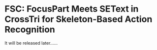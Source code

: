 # FSC: FocusPart Meets SEText in CrossTri for Skeleton-Based Action Recognition
It will be released later......
